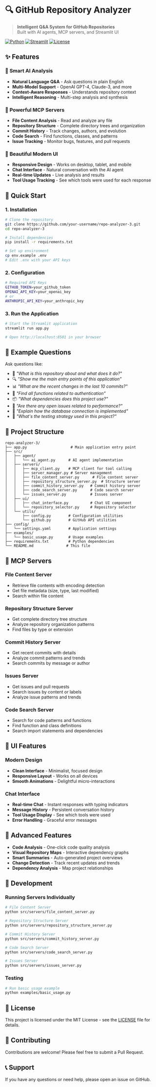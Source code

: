 # 🔍 GitHub Repository Analyzer

> **Intelligent Q&A System for GitHub Repositories**  
> Built with AI agents, MCP servers, and Streamlit UI

[![Python](https://img.shields.io/badge/Python-3.8+-blue.svg)](https://python.org)
[![Streamlit](https://img.shields.io/badge/Streamlit-1.28+-red.svg)](https://streamlit.io)
[![License](https://img.shields.io/badge/License-MIT-green.svg)](LICENSE)

## ✨ Features

### 🧠 **Smart AI Analysis**
- **Natural Language Q&A** - Ask questions in plain English
- **Multi-Model Support** - OpenAI GPT-4, Claude-3, and more
- **Context-Aware Responses** - Understands repository context
- **Intelligent Reasoning** - Multi-step analysis and synthesis

### 🔧 **Powerful MCP Servers**
- **File Content Analysis** - Read and analyze any file
- **Repository Structure** - Complete directory trees and organization
- **Commit History** - Track changes, authors, and evolution
- **Code Search** - Find functions, classes, and patterns
- **Issue Tracking** - Monitor bugs, features, and pull requests

### 🎨 **Beautiful Modern UI**
- **Responsive Design** - Works on desktop, tablet, and mobile
- **Chat Interface** - Natural conversation with the AI agent
- **Real-time Updates** - Live analysis and results
- **Tool Usage Tracking** - See which tools were used for each response

## 🚀 Quick Start

### 1. **Installation**
```bash
# Clone the repository
git clone https://github.com/your-username/repo-analyzer-3.git
cd repo-analyzer-3

# Install dependencies
pip install -r requirements.txt

# Set up environment
cp env.example .env
# Edit .env with your API keys
```

### 2. **Configuration**
```bash
# Required API Keys
GITHUB_TOKEN=your_github_token
OPENAI_API_KEY=your_openai_key
# or
ANTHROPIC_API_KEY=your_anthropic_key
```

### 3. **Run the Application**
```bash
# Start the Streamlit application
streamlit run app.py

# Open http://localhost:8501 in your browser
```

## 🎯 Example Questions

Ask questions like:
- 🤔 *"What is this repository about and what does it do?"*
- 🔍 *"Show me the main entry points of this application"*
- 📊 *"What are the recent changes in the last 10 commits?"*
- 🔐 *"Find all functions related to authentication"*
- 📦 *"What dependencies does this project use?"*
- 🐛 *"Are there any open issues related to performance?"*
- 💾 *"Explain how the database connection is implemented"*
- 🧪 *"What's the testing strategy used in this project?"*

## 📁 Project Structure

```
repo-analyzer-3/
├── app.py                    # Main application entry point
├── src/
│   ├── agent/
│   │   └── ai_agent.py      # AI agent implementation
│   ├── servers/
│   │   ├── mcp_client.py    # MCP client for tool calling
│   │   ├── server_manager.py # Server management
│   │   ├── file_content_server.py      # File content server
│   │   ├── repository_structure_server.py  # Structure server
│   │   ├── commit_history_server.py   # Commit history server
│   │   ├── code_search_server.py      # Code search server
│   │   └── issues_server.py           # Issues server
│   ├── ui/
│   │   ├── chat_interface.py          # Chat UI component
│   │   └── repository_selector.py     # Repository selector
│   └── utils/
│       ├── config.py        # Configuration utilities
│       └── github.py        # GitHub API utilities
├── config/
│   └── settings.yaml        # Application settings
├── examples/
│   └── basic_usage.py       # Usage examples
├── requirements.txt         # Python dependencies
└── README.md               # This file
```

## 🔧 MCP Servers

### **File Content Server**
- Retrieve file contents with encoding detection
- Get file metadata (size, type, last modified)
- Search within file content

### **Repository Structure Server**
- Get complete directory tree structure
- Analyze repository organization patterns
- Find files by type or extension

### **Commit History Server**
- Get recent commits with details
- Analyze commit patterns and trends
- Search commits by message or author

### **Issues Server**
- Get issues and pull requests
- Search issues by content or labels
- Analyze issue patterns and trends

### **Code Search Server**
- Search for code patterns and functions
- Find function and class definitions
- Search import statements and dependencies

## 🎨 UI Features

### **Modern Design**
- **Clean Interface** - Minimalist, focused design
- **Responsive Layout** - Works on all devices
- **Smooth Animations** - Delightful micro-interactions

### **Chat Interface**
- **Real-time Chat** - Instant responses with typing indicators
- **Message History** - Persistent conversation history
- **Tool Usage Display** - See which tools were used
- **Error Handling** - Graceful error messages

## 🚀 Advanced Features

- **Code Analysis** - One-click code quality analysis
- **Visual Repository Maps** - Interactive dependency graphs
- **Smart Summaries** - Auto-generated project overviews
- **Change Detection** - Track recent updates and trends
- **Dependency Analysis** - Map project relationships

## 🔧 Development

### **Running Servers Individually**
```bash
# File Content Server
python src/servers/file_content_server.py

# Repository Structure Server
python src/servers/repository_structure_server.py

# Commit History Server
python src/servers/commit_history_server.py

# Code Search Server
python src/servers/code_search_server.py

# Issues Server
python src/servers/issues_server.py
```

### **Testing**
```bash
# Run basic usage example
python examples/basic_usage.py
```

## 📝 License

This project is licensed under the MIT License - see the [LICENSE](LICENSE) file for details.

## 🤝 Contributing

Contributions are welcome! Please feel free to submit a Pull Request.

## 📞 Support

If you have any questions or need help, please open an issue on GitHub.